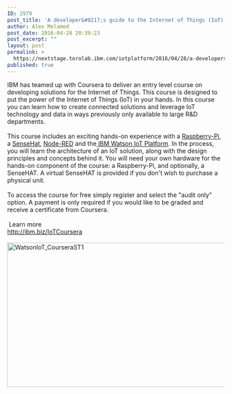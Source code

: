 ```yaml
---
ID: 2979
post_title: 'A developer&#8217;s guide to the Internet of Things (IoT)'
author: Alex Melamed
post_date: 2016-04-28 20:39:23
post_excerpt: ""
layout: post
permalink: >
  https://nextstage.torolab.ibm.com/iotplatform/2016/04/28/a-developers-guide-to-the-internet-of-things-iot/
published: true
---
```

<a href="http://ibm.biz/IoTCoursera"></a>IBM has teamed up with Coursera to deliver an entry level course on developing solutions for the Internet of Things. This course is designed to put the power of the Internet of Things (IoT) in your hands. In this course you can learn how to create connected solutions and leverage IoT technology and data in ways previously only available to large R&amp;D departments. <br /><br />This course includes an exciting hands-on experience with a <a href="https://www.element14.com/community/docs/DOC-80899" target="_blank">Raspberry-Pi</a>, a <a href="https://www.element14.com/community/docs/DOC-78155/l/raspberry-pi-sense-hat" target="_blank">SenseHat</a>, <a href="http://nodered.org/" target="_blank">Node-RED</a> and the<a href="http://discover-iot.eu-gb.mybluemix.net/?cm_mc_uid=75870880301514568578379&cm_mc_sid_50200000=1461700024#/try/" target="_blank"> IBM Watson IoT Platform</a>. In the process, you will learn the architecture of an IoT solution, along with the design principles and concepts behind it. You will need your own hardware for the hands-on component of the course: a Raspberry-Pi, and optionally, a SenseHAT. A virtual SenseHAT is provided if you don't wish to purchase a physical unit. <br /><br />To access the course for free simply register and select the "audit only" option. A payment is only required if you would like to be graded and receive a certificate from Coursera. <br /><br /> Learn more<br /><a href="http://ibm.biz/IoTCoursera" target="_blank">http://ibm.biz/IoTCoursera</a><br /><br /><a href="http://ibm.biz/IoTCoursera"><img src="http://nextstage.torolab.ibm.com/iotplatform/wp-content/uploads/sites/24/2016/04/WatsonIoT_CourseraST1-1024x535.jpg" alt="WatsonIoT_CourseraST1" width="640" height="334" class="aligncenter wp-image-2980 size-large" /></a>